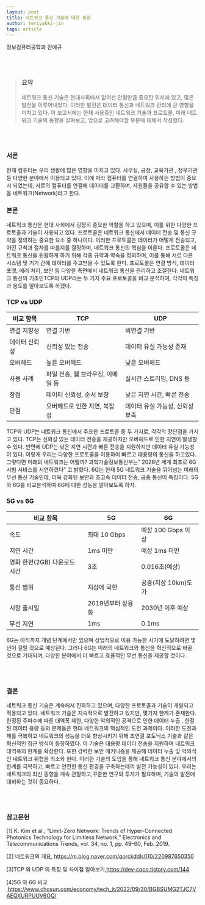 ```yaml
---
layout: post
title: 네트워크 통신 기술에 대한 동향
author: teriyakki-jin
tags: article
---
```

정보컴퓨터공학과 진예규

<br/>
<br/>

> ### 요약 
> 네트워크 통신 기술은 현대사회에서 없어선 안될만큼 중요한 위치에 있고, 많은 발전을 이루어내었다. 이러한 발전은 데이터 통신과 네트워크 관리에 큰 영향을 미치고 있다.
이 보고서에는 현재 사용중인 네트워크 기술과 프로토콜,  미래 네트워크 기술의 동향을 살펴보고, 앞으로 고려해야할 부분에 대해서 작성했다.
<br/>
<br/>

### 서론

현재 컴퓨터는 우리 생활에 많은 영향을 미치고 있다. 사무실, 공장, 교육기관 , 정부기관 등 다양한 분야에서 이용되고 있다. 이에 따라 컴퓨터를 연결하여 사용하는 방법이 중요시 되었는데, 서로의 컴퓨터를 연결해 데이터를 교환하며, 자원들을 공유할 수 있는 방법을 네트워크(Network)라고 한다.


### 본론

네트워크 통신은 현대 사회에서 굉장히 중요한 역할을 하고 있으며, 이를 위한 다양한 프로토콜과 기술이 사용되고 있다. 프로토콜은 네트워크 통신에서 데이터 전송 및 통신 규약을 정의하는 중요한 요소 중 하나이다. 이러한 프로토콜은 데이터가 어떻게 전송되고, 어떤 규칙과 절차를 따를지를 결정하며, 네트워크 통신의 핵심을 이룬다.
프로토콜은 네트워크 통신을 원활하게 하기 위해 각종 규약과 약속을 정의하며, 이를 통해 서로 다른 시스템 및 기기 간에 데이터를 주고받을 수 있도록 한다. 프로토콜은 연결 방식, 데이터 포맷, 에러 처리, 보안 등 다양한 측면에서 네트워크 통신을 관리하고 조절한다.
네트워크 통신의 기초인TCP와 UDP라는 두 가지 주요 프로토콜을 비교 분석하여,   각각의 특징과 용도를 알아보도록 하겠다.

### TCP vs UDP

|     비교 항목        |     TCP                                         |     UDP                                     |
|----------------------|-------------------------------------------------|---------------------------------------------|
|     연결 지향성      |     연결 기반                                   |     비연결 기반                             |
|     데이터 신뢰성    |     신뢰성 있는 전송                            |     데이터 유실 가능성 존재                 |
|     오버헤드         |     높은 오버헤드                               |     낮은 오버헤드                           |
|     사용 사례        |     파일 전송, 웹   브라우징,      이메일 등    |     실시간 스트리밍, DNS   등               |
|     장점             |     데이터 신뢰성, 순서   보장                  |     낮은 지연 시간, 빠른   전송             |
|     단점             |     오버헤드로 인한 지연, 복잡성                |     데이터 유실 가능성,      신뢰성 부족    |

TCP와 UDP는 네트워크 통신에서 주요한 프로토콜 중 두 가지로, 각각의 장단점을 가지고 있다. TCP는 신뢰성 있는 데이터 전송을 제공하지만 오버헤드로 인한 지연이 발생할 수 있다. 반면에 UDP는 낮은 지연 시간과 빠른 전송을 지원하지만 데이터 유실 가능성이 있다. 
이렇게 우리는 다양한 프로토콜을 이용하여 빠르고 대용량의 통신을 하고있다.
그렇다면 미래의 네트워크는 어떨까? 
과학기술정보통신부는” 2026년 세계 최초로 6G 시범 서비스를 시연하겠다” 고 밝혔다.
6G는 현재 5G 네트워크 기술을 뛰어넘는 미래의 무선 통신 기술인데, 더욱 강화된 보안과 초고속 데이터 전송, 공중 통신이 특징이다.
5G 와 6G를 비교분석하여 6G에 대한 성능을 알아보도록 하자. 

### 5G vs 6G

|     비교 항목                               |     5G                   |     6G                      |
|---------------------------------------------|--------------------------|-----------------------------|
|     속도                                    |     최대 10 Gbps         |     예상 100 Gbps 이상      |
|     지연 시간                               |     1ms 미만             |     예상 1ms 미만           |
|     영화   한편(2GB)     다운로드   시간    |     3초                  |     0.016초(예상)           |
|     통신   범위                             |     지상에 국한          |     공중(지상 10km)도 가    |
|     시장   출시일                           |     2019년부터 상용화    |     2030년 이후 예상        |
|     무선   지연                             |     1ms                  |     0.1ms                   |

6G는 아직까지 개념 단계에서만 있으며 상업적으로 이용 가능한 시기에 도달하려면 몇 년이 걸릴 것으로 예상된다. 그러나 6G는 미래의 네트워크와 통신을 혁신적으로 바꿀 것으로 기대되며, 다양한 분야에서 더 빠르고 효율적인 무선 통신을 제공할 것이다.

<br/>
<br/>

### 결론

네트워크 통신 기술은 계속해서 진화하고 있으며, 다양한 프로토콜과 기술이 개발되고 적용되고 있다. 네트워크 기술은 지속적으로 발전하고 있지만, 몇가지 한계가 존재한다.
한정된 주파수에 따른 대역폭 제한, 다양한 악의적인 공격으로 인한 데이터 누출 , 한정된 데이터 용량 등의 문제들은 현대 네트워크의 핵심적인 도전 과제이다.
이러한 도전과제를 극복하고 네트워크의 성능을 더욱 향상시키기 위해 초연결 포토닉스 기술과 같은 혁신적인 접근 방식이 등장하였다. 이 기술은 대용량 데이터 전송을 지원하며 네트워크 대역폭의 한계를 확장한다. 또한 강력한 보안 매커니즘을 제공해 데이터 누출 및 악의적인 네트워크 위협을 최소화 한다. 이러한 기술의 도입을 통해 네트워크 통신 분야에서의 한계를 극복하고, 빠르고 안전한 통신 환경을 구축하는데의 발전 가능성이 있다. 우리는 네트워크의 최신 동향을 계속 관찰하고,꾸준한 연구와 투자가 필요하며,  기술의 발전에 대비하는 것이 중요하다. 

<br/>
<br/>

### 참고문헌

[1] K. Kim et al., “Limit-Zero Network: Trends of Hyper-Connected Photonics Technology for Limitless Network,” Electronics and Telecommunications Trends, vol. 34, no. 1, pp. 49–60, Feb. 2019.

[2] 네트워크의 개요, <https://m.blog.naver.com/qorckddls010/220987650350>

[3]TCP 와 UDP 의 특징 및 차이점 알아보기,<https://dev-coco.tistory.com/144>

[4]5G 와 6G 비교 ,<https://www.chosun.com/economy/tech_it/2022/09/30/BGBSUMG2TJC7VAEQXURPUUV6OQ/>


